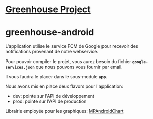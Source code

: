 # [Greenhouse Project](https://github.com/ozonePowered/greenhouse)

# greenhouse-android

L'application utilise le service FCM de Google pour recevoir des notifications provenant de notre webservice.

Pour pouvoir compiler le projet, vous aurez besoin du fichier __`google-services.json`__ que nous pouvons vous fournir par email.

Il vous faudra le placer dans le sous-module __`app`__.

Nous avons mis en place deux flavors pour l'application:
- dev: pointe sur l'API de développement
- prod: pointe sur l'API de production

Librairie employée pour les graphiques: [MPAndroidChart](https://github.com/PhilJay/MPAndroidChart)
